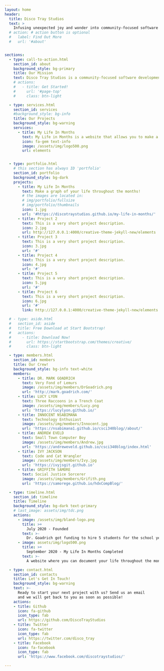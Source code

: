 ```yaml
---
layout: home
header:
  title: Disco Tray Studios
  text: >
    Infusing unexpected joy and wonder into community-focused software
  # action: # action button is optional
  #   label: Find Out More
  #   url: '#about'


sections:
  - type: call-to-action.html
    section_id: about
    background_style: bg-primary
    title: Our Mission
    text: Disco Tray Studios is a community-focused software development initiative at Hendrix College in Conway, Arkansas. We are five students led by Professor of Computer Science, Dr. Mark Goadrich. This project aims to empower students in developing interactive educational games for social good and provide opportunities for student to execute and complete longer-term software development projects that support the technological needs of the local community.
    # actions:
    #   - title: Get Started!
    #     url: '#page-top'
    #     class: btn-light

  - type: services.html
    section_id: services
    #background_style: bg-info
    title: Our Projects
    background_style: bg-warning
    services:
      - title: My Life In Months
        text: My Life in Months is a website that allows you to make a chart of your life throughout the months.
        icon: fa-gem text-info
        image: /assets/img/logo500.png
        url: elements


  - type: portfolio.html
    # this section has always ID 'portfolio'
    section_id: portfolio
    background_style: bg-dark
    projects:
      - title: My Life In Months
        text: Make a graph of your life throughout the months!
        # the images are located in:
        # img/portfolio/fullsize
        # img/portfolio/thumbnails
        icon: 1.jpg
        url: '#https://discotraystudios.github.io/my-life-in-months/'
      - title: Project 2
        text: This is a very short project description.
        icon: 2.jpg
        url: http://127.0.0.1:4000/creative-theme-jekyll-new/elements
      - title: Project 3
        text: This is a very short project description.
        icon: 3.jpg
        url: '#'
      - title: Project 4
        text: This is a very short project description.
        icon: 4.jpg
        url: '#'
      - title: Project 5
        text: This is a very short project description.
        icon: 5.jpg
        url: '#'
      - title: Project 6
        text: This is a very short project description.
        icon: 6.jpg
        url: '#'
        link: http://127.0.0.1:4000/creative-theme-jekyll-new/elements

  # - type: aside.html
  #   section_id: aside
  #   title: Free Download at Start Bootstrap!
  #   actions:
  #     - title: Download Now!
  #       url: https://startbootstrap.com/themes/creative/
  #       class: btn-light

  - type: members.html
    section_id: members
    title: Our Crew!
    background_style: bg-info text-white
    members:
      - title: DR. MARK GOADRICH
        text: Very Fond of Lemurs
        image: /assets/img/members/DrGoadrich.png
        url: 'http://mark.goadrich.com/'
      - title: LUCY LYON
        text: Three Raccoons in a Trench Coat
        image: /assets/img/members/Lucy.png
        url: 'https://lucylyon.github.io/'
      - title: INNOCENT NSABIMANA
        text: Technology Enthusiast
        image: /assets/img/members/Innocent.jpg
        url: 'https://nsabimana1.github.io/csci340blog//about/'
      - title: ANDREW EVELD
        text: Small Town Computer Boy
        image: /assets/img/members/Andrew.jpg
        url: 'https://andreweveld.github.io/csci340blog/index.html'
      - title: IVY JACKSON
        text: Code and Cat Wrangler
        image: /assets/img/members/Ivy.jpg
        url: 'https://ivyjsgit.github.io'
      - title: GRIFFITH SAMORE
        text: Social Justice Sorcerer
        image: /assets/img/members/Grifith.png
        url: 'https://samorege.github.io/hdxCompBlog/'

  - type: timeline.html
    section_id: timeline
    title: Timeline
    background_style: bg-dark text-primary
    # last_image: assets/img/tdc.png
    actions:
      - image: /assets/img/bland-logo.png
        title: >+
          July 2020 - Founded
        text: >-
          Dr. Goadrich got funding to hire 5 students for the school year
      - image: assets/img/logo500.png
        title: >+
          September 2020 - My Life In Months Completed
        text: >-
          A website where you can document your life throughout the months

  - type: contact.html
    section_id: contacts
    title: Let's Get In Touch!
    background_style: bg-warning
    text: >-
      Ready to start your next project with us? Send us an email
      and we will get back to you as soon as possible!
    actions:
    - title: Github
      icon: fa-github
      icon_type: fab
      url: https://github.com/DiscoTrayStudios
    - title: Twitter
      icon: fa-twitter
      icon_type: fab
      url: https://twitter.com/disco_tray
    - title: Facebook
      icon: fa-facebook
      icon_type: fab
      url: 'https://www.facebook.com/discotraystudios/'

---
```

